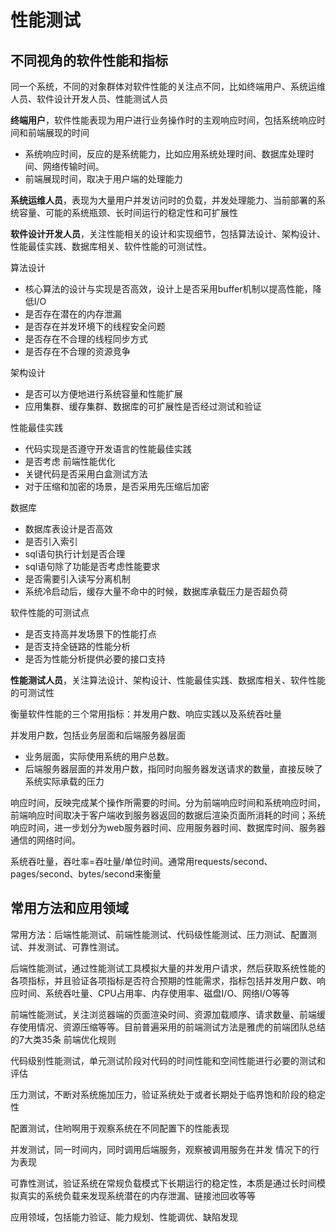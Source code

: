 # 性能测试

##  不同视角的软件性能和指标

同一个系统，不同的对象群体对软件性能的关注点不同，比如终端用户、系统运维人员、软件设计开发人员、性能测试人员

**终端用户**，软件性能表现为用户进行业务操作时的主观响应时间，包括系统响应时间和前端展现的时间

- 系统响应时间，反应的是系统能力，比如应用系统处理时间、数据库处理时间、网络传输时间。
- 前端展现时间，取决于用户端的处理能力

**系统运维人员**，表现为大量用户并发访问时的负载，并发处理能力、当前部署的系统容量、可能的系统瓶颈、长时间运行的稳定性和可扩展性

**软件设计开发人员**，关注性能相关的设计和实现细节，包括算法设计、架构设计、性能最佳实践、数据库相关、软件性能的可测试性。

算法设计

- 核心算法的设计与实现是否高效，设计上是否采用buffer机制以提高性能，降低I/O
- 是否存在潜在的内存泄漏
- 是否存在并发环境下的线程安全问题
- 是否存在不合理的线程同步方式
- 是否存在不合理的资源竞争

架构设计

- 是否可以方便地进行系统容量和性能扩展
- 应用集群、缓存集群、数据库的可扩展性是否经过测试和验证

性能最佳实践

- 代码实现是否遵守开发语言的性能最佳实践
- 是否考虑 前端性能优化
- 关键代码是否采用白盒测试方法
- 对于压缩和加密的场景，是否采用先压缩后加密

数据库

- 数据库表设计是否高效
- 是否引入索引
- sql语句执行计划是否合理
- sql语句除了功能是否考虑性能要求
- 是否需要引入读写分离机制
- 系统冷启动后，缓存大量不命中的时候，数据库承载压力是否超负荷

软件性能的可测试点

- 是否支持高并发场景下的性能打点
- 是否支持全链路的性能分析
- 是否为性能分析提供必要的接口支持

**性能测试人员**，关注算法设计、架构设计、性能最佳实践、数据库相关、软件性能的可测试性



衡量软件性能的三个常用指标：并发用户数、响应实践以及系统吞吐量



并发用户数，包括业务层面和后端服务器层面

- 业务层面，实际使用系统的用户总数。
- 后端服务器层面的并发用户数，指同时向服务器发送请求的数量，直接反映了系统实际承载的压力

响应时间，反映完成某个操作所需要的时间。分为前端响应时间和系统响应时间，前端响应时间取决于客户端收到服务器返回的数据后渲染页面所消耗的时间；系统响应时间，进一步划分为web服务器时间、应用服务器时间、数据库时间、服务器通信的网络时间。



系统吞吐量，吞吐率=吞吐量/单位时间。通常用requests/second、pages/second、bytes/second来衡量

## 常用方法和应用领域

常用方法：后端性能测试、前端性能测试、代码级性能测试、压力测试、配置测试、并发测试、可靠性测试。

后端性能测试，通过性能测试工具模拟大量的并发用户请求，然后获取系统性能的各项指标，并且验证各项指标是否符合预期的性能需求，指标包括并发用户数、响应时间、系统吞吐量、CPU占用率、内存使用率、磁盘I/O、网络I/O等等

前端性能测试，关注浏览器端的页面渲染时间、资源加载顺序、请求数量、前端缓存使用情况、资源压缩等等。目前普遍采用的前端测试方法是雅虎的前端团队总结的7大类35条 前端优化规则

代码级别性能测试，单元测试阶段对代码的时间性能和空间性能进行必要的测试和评估

压力测试，不断对系统施加压力，验证系统处于或者长期处于临界饱和阶段的稳定性

配置测试，住哟啊用于观察系统在不同配置下的性能表现

并发测试，同一时间内，同时调用后端服务，观察被调用服务在并发 情况下的行为表现

可靠性测试，验证系统在常规负载模式下长期运行的稳定性，本质是通过长时间模拟真实的系统负载来发现系统潜在的内存泄漏、链接池回收等等

应用领域，包括能力验证、能力规划、性能调优、缺陷发现

